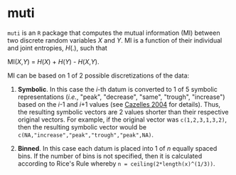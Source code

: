 # muti
`muti` is an `R` package that computes the mutual information (MI) between two discrete random variables _X_ and _Y_. MI is a function of their individual and joint entropies, _H_(.), such that

MI(_X_,_Y_) = _H_(_X_) + _H_(_Y_) - _H_(_X_,_Y_).

MI can be based on 1 of 2 possible discretizations of the data:

1. __Symbolic__. In this case the _i_-th datum is converted to 1 of 5 symbolic representations (_i.e._, "peak", "decrease", "same", "trough", "increase") based on the _i_-1 and _i_+1 values (see [Cazelles 2004](https://doi.org/10.1111/j.1461-0248.2004.00629.x) for details). Thus, the resulting symbolic vectors are 2 values shorter than their respective original vectors. For example, if the original vector was `c(1,2,3,1,3,2)`, then the resulting symbolic vector would be `c(NA,"increase","peak","trough","peak",NA)`.

2. __Binned__. In this case each datum is placed into 1 of _n_ equally spaced bins. If the number of bins is not specified, then it is calculated according to Rice's Rule whereby `n = ceiling(2*length(x)^(1/3))`.


